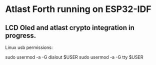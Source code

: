 # Atlast Forth running on ESP32-IDF

## LCD Oled and atlast crypto integration in progress.

Linux usb permissions:

sudo usermod -a -G dialout $USER
sudo usermod -a -G tty $USER

